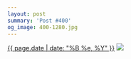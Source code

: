 ```yaml
---
layout: post
summary: 'Post #400'
og_image: 400-1280.jpg
---
```


<p>
  <time><a href="/400">{{ page.date | date: "%B %e, %Y" }}</a></time>
  <a href="/400"><img src="{{ site.assets_url }}/400-640.jpg" srcset="{{ site.assets_url }}/400-1280.jpg 1280w, {{ site.assets_url }}/400-960.jpg 960w, {{ site.assets_url }}/400-640.jpg 640w, {{ site.assets_url }}/400-320.jpg 320w" sizes="(min-width: 700px) 50vw, calc(100vw - 2rem)" /></a>
</p>
